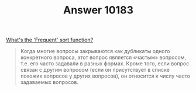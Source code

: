 ﻿---
title: "Answer 10183"
se.owner.user_id: 15479
se.owner.display_name: "Suvitruf - Andrei Apanasik"
se.owner.link: "https://ru.meta.stackoverflow.com/users/15479/suvitruf-andrei-apanasik"
se.answer_id: 10183
se.question_id: 10182
se.post_type: answer
se.score: 6
se.is_accepted: True
---
<p><a href="https://meta.stackexchange.com/a/172728/260198">What's the 'Frequent' sort function?</a></p>

<blockquote>
  <p>Когда многие вопросы закрываются как дубликаты одного конкретного вопроса, этот вопрос является «частым» вопросом, т.е. его часто задавали в разных формах. Кроме того, если вопрос связан с другим вопросом (если он присутствует в списке похожих вопросов у других вопросов), он относится к числу часто задаваемых вопросов.</p>
</blockquote>
